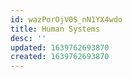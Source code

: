 ```yaml
---
id: wazPorOjV0S_nN1YX4wdo
title: Human Systems
desc: ''
updated: 1639762693870
created: 1639762693870
---
```



